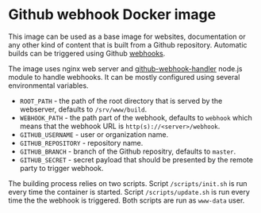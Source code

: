 Github webhook Docker image
===========================

This image can be used as a base image for websites, documentation or any other kind of content that is built from a Github repository. Automatic builds can be triggered using Github [webhooks](https://en.wikipedia.org/wiki/Webhook).

The image uses nginx web server and [github-webhook-handler](https://github.com/rvagg/github-webhook-handler) node.js module to handle webhooks. It can be mostly configured using several environmental variables.

 * `ROOT_PATH` - the path of the root directory that is served by the webserver, defaults to `/srv/www/build`.
 * `WEBHOOK_PATH` - the path part of the webhook, defaults to `webhook` which means that the webhook URL is `http(s)://<server>/webhook`.
 * `GITHUB_USERNAME` - user or organization name.
 * `GITHUB_REPOSITORY` - repository name.
 * `GITHUB_BRANCH` - branch of the Github repositry, defaults to `master`.
 * `GITHUB_SECRET` - secret payload that should be presented by the remote party to trigger webhook.

The building process relies on two scripts. Script `/scripts/init.sh` is run every time the container is started. Script `/scripts/update.sh` is run every time the the webhook is triggered. Both scripts are run as `www-data` user.

